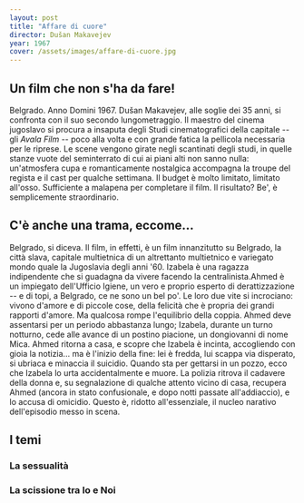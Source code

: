 ```yaml
---
layout: post
title: "Affare di cuore"
director: Dušan Makavejev
year: 1967
cover: /assets/images/affare-di-cuore.jpg
---
```

## Un film che non s'ha da fare!

Belgrado. Anno Domini 1967. Dušan Makavejev, alle soglie dei 35 anni, si confronta con il suo secondo lungometraggio. Il maestro del cinema jugoslavo si procura a insaputa degli Studi cinematografici della capitale -- gli *Avala Film* -- poco alla volta e con grande fatica la pellicola necessaria per le riprese.
Le scene vengono girate negli scantinati degli studi, in quelle stanze vuote del seminterrato di cui ai piani alti non sanno nulla: un'atmosfera cupa e romanticamente nostalgica accompagna la troupe del regista e il cast per qualche settimana.
Il budget è molto limitato, limitato all'osso.
Sufficiente a malapena per completare il film.
Il risultato? Be', è semplicemente straordinario.
 
## C'è anche una trama, eccome...
Belgrado, si diceva.
Il film, in effetti, è un film innanzitutto su Belgrado, la città slava, capitale multietnica di un altrettanto multietnico e variegato mondo quale la Jugoslavia degli anni '60.
Izabela è una ragazza indipendente che si guadagna da vivere facendo la centralinista.Ahmed è un impiegato dell'Ufficio Igiene, un vero e proprio esperto di derattizzazione -- e di topi, a Belgrado, ce ne sono un bel po'.
Le loro due vite si incrociano: vivono d'amore e di piccole cose, della felicità che è propria dei grandi rapporti d'amore. Ma qualcosa rompe l'equilibrio della coppia.
Ahmed deve assentarsi per un periodo abbastanza lungo; Izabela, durante un turno notturno, cede alle avance di un postino piacione, un dongiovanni di nome Mica.
Ahmed ritorna a casa, e scopre che Izabela è incinta, accogliendo con gioia la notizia... ma è l'inizio della fine: lei è fredda, lui scappa via disperato, si ubriaca e minaccia il suicidio.
Quando sta per gettarsi in un pozzo, ecco che Izabela lo urta accidentalmente e muore.
La polizia ritrova il cadavere della donna e, su segnalazione di qualche attento vicino di casa, recupera Ahmed (ancora in stato confusionale, e dopo notti passate all'addiaccio), e lo accusa di omicidio.
Questo è, ridotto all'essenziale, il nucleo narativo dell'episodio messo in scena.

## I temi

### La sessualità

### La scissione tra Io e Noi


